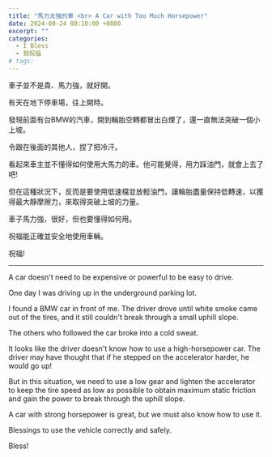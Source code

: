 ```yaml
---
title: "馬力太強的車 <br> A Car with Too Much Horsepower"
date: 2024-09-24 00:10:00 +0800
excerpt: ""
categories:
  - I Bless
  - 我祝福
# tags:
---
```


車子並不是貴、馬力強，就好開。

有天在地下停車場，往上開時。

發現前面有台BMW的汽車，開到輪胎空轉都冒出白煙了，還一直無法突破一個小上坡。

令跟在後面的其他人，捏了把冷汗。

看起來車主並不懂得如何使用大馬力的車。他可能覺得，用力踩油門，就會上去了吧!

但在這種狀況下，反而是要使用低速檔並放輕油門，讓輪胎盡量保持低轉速，以獲得最大靜摩擦力，來取得突破上坡的力量。

車子馬力強，很好，但也要懂得如何用。

祝福能正確並安全地使用車輛。

祝福!

---

A car doesn't need to be expensive or powerful to be easy to drive.

One day I was driving up in the underground parking lot.

I found a BMW car in front of me. The driver drove until white smoke came out of the tires, and it still couldn't break through a small uphill slope.

The others who followed the car broke into a cold sweat.

It looks like the driver doesn't know how to use a high-horsepower car. The driver may have thought that if he stepped on the accelerator harder, he would go up!

But in this situation, we need to use a low gear and lighten the accelerator to keep the tire speed as low as possible to obtain maximum static friction and gain the power to break through the uphill slope.

A car with strong horsepower is great, but we must also know how to use it.

Blessings to use the vehicle correctly and safely.

Bless!

<!--
2024-09-22 星期日
在科博館西屯路停車場，從B1要往平面道路的上坡，柵欄前那段上坡最陡，又下雨天。而BMW那台車，車輪轉太快，失去抓地力，車輪空轉冒白煙。

FB: 

Twitter:

-->
